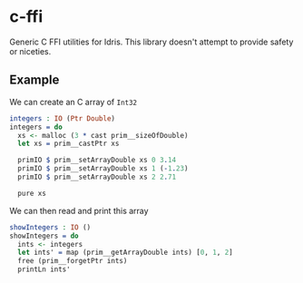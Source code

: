 # c-ffi

Generic C FFI utilities for Idris. This library doesn't attempt to provide safety or niceties.

## Example

We can create an C array of `Int32`
<!-- idris
import System.FFI
import Prim.Array
import Prim.SizeOf
-->
```idris
integers : IO (Ptr Double)
integers = do
  xs <- malloc (3 * cast prim__sizeOfDouble)
  let xs = prim__castPtr xs

  primIO $ prim__setArrayDouble xs 0 3.14
  primIO $ prim__setArrayDouble xs 1 (-1.23)
  primIO $ prim__setArrayDouble xs 2 2.71

  pure xs
```
We can then read and print this array
```idris
showIntegers : IO ()
showIntegers = do
  ints <- integers
  let ints' = map (prim__getArrayDouble ints) [0, 1, 2]
  free (prim__forgetPtr ints)
  printLn ints'
```
<!-- idris
main : IO ()
main = showIntegers
-->
